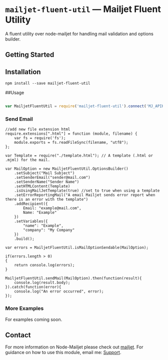 # `mailjet-fluent-util` — Mailjet Fluent Utility

A fluent utility over node-mailjet for handling mail validation and options builder.

## Getting Started

## Installation
`npm install --save mailjet-fluent-util`

##Usage
``` javascript

var MailjetFluentUtil = require('mailjet-fluent-util').connect('MJ_APIKEY_PUBLIC', 'MJ_APIKEY_PRIVATE');

```

### Send Email

```
//add new file extension html
require.extensions[".html"] = function (module, filename) {
    var fs = require('fs');
    module.exports = fs.readFileSync(filename, "utf8");
};

var Template = require("./template.html"); // A template (.html or .mjml) for the mail.

var MailOption = new MailjetFluentUtil.OptionsBuilder()
    .setSubject("Mail Subject")
    .setSenderEmail("sender@mail.com")
    .setSenderName("Sender Name")
    .setHTMLContent(Template)
    .isUsingMailJetTemplate(true) //set to true when using a template
    .setErrorReportingMail("A email Mailjet sends error report when there is an error with the template")
    .addRecipient({
        Email: "example@mail.com",
        Name: "Example"
    })
    .setVariables({
        "name": "Example",
        "company": "My Company"
    })
    .build();

var errors = MailjetFluentUtil.isMailOptionSendable(MailOption);

if(errors.length > 0)
{
    return console.log(errors);
}

MailjetFluentUtil.sendMail(MailOption).then(function(result){
    console.log(result.body);
}).catch(function(error){
    console.log("An error occurred", error);
});

```

### More Examples

For examples coming soon.

## Contact
For more information on Node-Mailjet please check out [mailjet][mailjetlink].
For guidance on how to use this module, email me: [Support][supportemail].

[supportemail]: mailTo:benjamineloke@gmail.com
[mailjetlink]: https://github.com/mailjet/mailjet-apiv3-nodejs